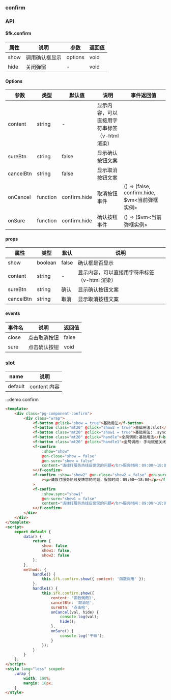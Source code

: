 ### confirm

### API

#### \$fk.confirm

| 属性 | 说明           | 参数    | 返回值 |
| ---- | -------------- | ------- | ------ |
| show | 调用确认框显示 | options | void   |
| hide | 关闭弹窗       | -       | void   |

#### Options

| 参数      | 类型     | 默认值       | 说明                                          | 事件返回值                                     |
| --------- | -------- | ------------ | --------------------------------------------- | ---------------------------------------------- |
| content   | string   | -            | 显示内容，可以直接用字符串标签（v-html 渲染） |                                                |
| sureBtn   | string   | false        | 显示确认按钮文案                              |                                                |
| cancelBtn | string   | false        | 显示取消按钮文案                              |                                                |
| onCancel  | function | confirm.hide | 取消按钮事件                                  | () => (false, confirm.hide, \$vm<当前弹框实例> |
| onSure    | function | confirm.hide | 确认按钮事件                                  | () => (\$vm<当前弹框实例>                      |

#### props

| 属性      | 类型    | 默认  | 说明                                          |
| --------- | ------- | ----- | --------------------------------------------- |
| show      | boolean | false | 确认框是否显示                                |
| content   | string  | -     | 显示内容，可以直接用字符串标签（v-html 渲染） |
| sureBtn   | string  | 确认  | 显示确认按钮文案                              |
| cancelBtn | string  | 取消  | 显示取消按钮文案                              |

#### events

| 事件名 | 说明         | 返回值 |
| ------ | ------------ | ------ |
| close  | 点击取消按钮 | false  |
| sure   | 点击确认按钮 | void   |

### slot

| name    | 说明         |
| ------- | ------------ |
| default | content 内容 |

:::demo confirm

```html
<template>
    <div class="pg-component-confirm">
        <div class="wrap">
            <f-button @click="show = true">基础用法</f-button>
            <f-button class="mt20" @click="show2 = true">基础用法:slot</f-button>
            <f-button class="mt20" @click="show1 = true">基础用法: .sync</f-button>
            <f-button class="mt20" @click="handle">全局调用:基础用法</f-button>
            <f-button class="mt20" @click="handle1">全局调用: 手动赋值关闭</f-button>
            <f-confirm
                :show="show"
                @on-close="show = false"
                @on-sure="show = false"
                content="请拨打服务热线反馈您的问题</br>服务时间：09:00～18:00"
            ></f-confirm>
            <f-confirm :show="show2" @on-close="show2 = false" @on-sure="show2 = false"
                ><p>请拨打服务热线反馈您的问题，服务时间：09:00～18:00</p></f-confirm
            >
            <f-confirm
                :show.sync="show1"
                @on-sure="show1 = false"
                content="请拨打服务热线反馈您的问题</br>服务时间：09:00～18:00"
            ></f-confirm>
        </div>
    </div>
</template>
<script>
    export default {
        data() {
            return {
                show: false,
                show1: false,
                show2: false
            };
        },
        methods: {
            handle() {
                this.$fk.confirm.show({ content: '函数调用' });
            },
            handle1() {
                this.$fk.confirm.show({
                    content: '函数调用1',
                    cancelBtn: '取消哈',
                    sureBtn: '点击哈',
                    onCancel(val, hide) {
                        console.log(val);
                        hide();
                    },
                    onSure() {
                        console.log('干嘛');
                    }
                });
            }
        }
    };
</script>
<style lang="less" scoped>
    .wrap {
        width: 100%;
        margin: 16px;
    }
</style>
```
